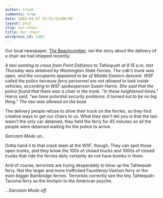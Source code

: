 ```yaml
---
author: troyh
comments: true
date: 2003-04-07 18:52:51+00:00
layout: post
slug: our-chair
title: Our chair
wordpress_id: 1981
---
```


Our local newspaper, [The Beachcomber](http://www.vashonbeachcomber.com/), ran the story about the delivery of a chair we had shipped recently:

_A taxi wanting to cross from Point Defiance to Tahlequah at 9:15 a.m. last Thursday was detained by Washington State Ferries.
The cab's trunk was open, and the occupants appeared to be of Middle Eastern descent.
WSF called the police because ferry personnel are not allowed to look inside vehicles, according to WSF spokesperson Susan Harris.
She said that the police found that there was a chair in the trunk.
"In these heightened times," Harris said, "we have potential security problems. It turned out to be no big thing." The taxi was allowed on the boat._


The delivery people refuse to drive their truck on the ferries, so they find creative ways to get our chairs to us. What they don't tell you is that the taxi wasn't the only car detained, they held the ferry for 45 minutes so all the people were detained waiting for the police to arrive.

_Sarcasm Mode on..._

Gotta hand it to that crack team at the WSF, though. They can spot those open trunks, and they know the 100s of closed trucks and 1000s of closed trunks that ride the ferries daily certainly do not have bombs in them.

And of course, terrorists are trying desperately to blow up the Tahlequah ferry. Not the larger and more trafficked Fauntleroy-Vashon ferry or the even bigger Bainbridge ferries. Terrorists correctly see the tiny Tahlequah-Tacoma ferry as the linchpin to the American psyche.

_...Sarcasm Mode off._
